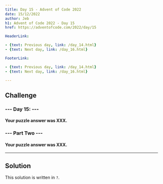 ```yaml
---
title: Day 15 - Advent of Code 2022
date: 15/12/2022
author: Jeb
h1: Advent of Code 2022 - Day 15
href: https://adventofcode.com/2022/day/15

HeaderLink:

- {text: Previous day, link: /day_14.html}
- {text: Next day, link: /day_16.html}

FooterLink:

- {text: Previous day, link: /day_14.html}
- {text: Next day, link: /day_16.html}

---
```


## Challenge

### --- Day 15:  ---

#### Your puzzle answer was XXX.

### --- Part Two ---

#### Your puzzle answer was XXX.

---

## Solution

This solution is written in `?`.

````?

````

